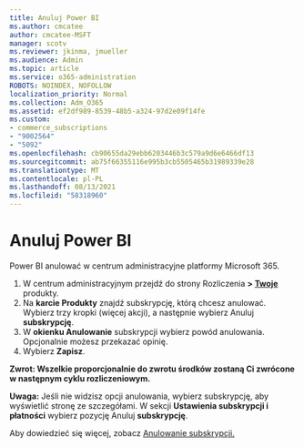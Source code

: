 ```yaml
---
title: Anuluj Power BI
ms.author: cmcatee
author: cmcatee-MSFT
manager: scotv
ms.reviewer: jkinma, jmueller
ms.audience: Admin
ms.topic: article
ms.service: o365-administration
ROBOTS: NOINDEX, NOFOLLOW
localization_priority: Normal
ms.collection: Adm_O365
ms.assetid: ef2df989-8539-48b5-a324-97d2e09f14fe
ms.custom:
- commerce_subscriptions
- "9002564"
- "5092"
ms.openlocfilehash: cb90655da29ebb6203446b3c579a9d6e6466df13
ms.sourcegitcommit: ab75f66355116e995b3cb5505465b31989339e28
ms.translationtype: MT
ms.contentlocale: pl-PL
ms.lasthandoff: 08/13/2021
ms.locfileid: "58318960"
---
```

# <a name="cancel-power-bi"></a>Anuluj Power BI

Power BI anulować w centrum administracyjne platformy Microsoft 365.

1. W centrum administracyjnym przejdź do strony Rozliczenia **> [Twoje](https://go.microsoft.com/fwlink/p/?linkid=842054)** produkty.
2. Na **karcie Produkty** znajdź subskrypcję, którą chcesz anulować. Wybierz trzy kropki (więcej akcji), a następnie wybierz Anuluj **subskrypcję**.
3. W **okienku Anulowanie** subskrypcji wybierz powód anulowania. Opcjonalnie możesz przekazać opinię.
4. Wybierz **Zapisz**.

**Zwrot: Wszelkie proporcjonalnie do zwrotu środków zostaną Ci zwrócone w następnym cyklu rozliczeniowym.**

**Uwaga:** Jeśli nie widzisz opcji anulowania, wybierz subskrypcję, aby wyświetlić stronę ze szczegółami. W sekcji **Ustawienia subskrypcji i płatności** wybierz pozycję Anuluj **subskrypcję**.

Aby dowiedzieć się więcej, zobacz [Anulowanie subskrypcji.](https://docs.microsoft.com/microsoft-365/commerce/subscriptions/cancel-your-subscription)